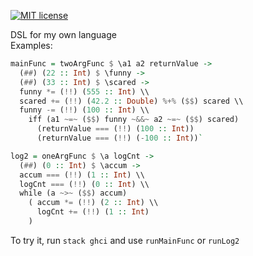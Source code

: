 [![MIT license](https://img.shields.io/badge/license-MIT-blue.svg)](https://github.com/timfame/dsl/blob/main/LICENSE)

DSL for my own language\
Examples:
```haskell
mainFunc = twoArgFunc $ \a1 a2 returnValue -> 
  (##) (22 :: Int) $ \funny ->
  (##) (33 :: Int) $ \scared ->
  funny *= (!!) (555 :: Int) \\
  scared += (!!) (42.2 :: Double) %+% ($$) scared \\
  funny -= (!!) (100 :: Int) \\
    iff (a1 ~=~ ($$) funny ~&&~ a2 ~=~ ($$) scared)
      (returnValue === (!!) (100 :: Int))
      (returnValue === (!!) (-100 :: Int))`

```

```haskell
log2 = oneArgFunc $ \a logCnt ->
  (##) (0 :: Int) $ \accum ->
  accum === (!!) (1 :: Int) \\
  logCnt === (!!) (0 :: Int) \\
  while (a ~>~ ($$) accum)
    ( accum *= (!!) (2 :: Int) \\
      logCnt += (!!) (1 :: Int)
    )
```

To try it, run `stack ghci` and use `runMainFunc` or `runLog2`
